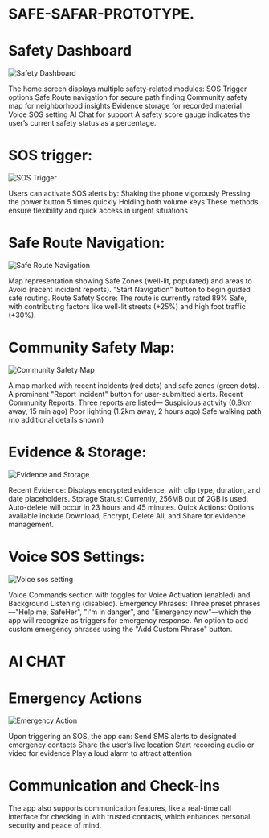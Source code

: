 # SAFE-SAFAR-PROTOTYPE.

# Safety Dashboard
![Safety Dashboard](https://github.com/user-attachments/assets/9ac3b618-03ea-4e98-a4d1-ab5df15cf23b)

The home screen displays multiple safety-related modules:
SOS Trigger options
Safe Route navigation for secure path finding
Community safety map for neighborhood insights
Evidence storage for recorded material
Voice SOS setting
AI Chat for support
A safety score gauge indicates the user’s current safety status as a percentage.


# SOS trigger:
![SOS Trigger](https://github.com/user-attachments/assets/fdc62675-74ed-4ccd-93bc-a8f3753c3daa)

Users can activate SOS alerts by:
Shaking the phone vigorously
Pressing the power button 5 times quickly
Holding both volume keys
These methods ensure flexibility and quick access in urgent situations


# Safe Route Navigation:
![Safe Route Navigation](https://github.com/user-attachments/assets/c2b01eca-a42c-4acb-9e5f-fcc4d918ee5d)

Map representation showing Safe Zones (well-lit, populated) and areas to Avoid (recent incident reports).
"Start Navigation" button to begin guided safe routing.
Route Safety Score: The route is currently rated 89% Safe, with contributing factors like well-lit streets (+25%) and high foot traffic (+30%).

# Community Safety Map:
![Community Safety Map](https://github.com/user-attachments/assets/31730ff1-04bc-44f7-849d-311444263477)

A map marked with recent incidents (red dots) and safe zones (green dots).
A prominent "Report Incident" button for user-submitted alerts.
Recent Community Reports: Three reports are listed—
Suspicious activity (0.8km away, 15 min ago)
Poor lighting (1.2km away, 2 hours ago)
Safe walking path (no additional details shown)

# Evidence & Storage:
![Evidence and Storage](https://github.com/user-attachments/assets/f93deaca-ee44-48db-8475-6727f5dbd6f1)

Recent Evidence: Displays encrypted evidence, with clip type, duration, and date placeholders.
Storage Status: Currently, 256MB out of 2GB is used. Auto-delete will occur in 23 hours and 45 minutes.
Quick Actions: Options available include Download, Encrypt, Delete All, and Share for evidence management.

# Voice SOS Settings:
![Voice sos setting](https://github.com/user-attachments/assets/571ac9b4-d4a8-42b8-8168-6dd1f83d4876)

Voice Commands section with toggles for Voice Activation (enabled) and Background Listening (disabled).
Emergency Phrases: Three preset phrases—"Help me, SafeHer", "I'm in danger", and "Emergency now"—which the app will recognize as triggers for emergency response.
An option to add custom emergency phrases using the "Add Custom Phrase" button.

#  AI CHAT

#  Emergency Actions
![Emergency Action](https://github.com/user-attachments/assets/226b26fc-9fe3-4d09-bc34-0d6e350c202f)

Upon triggering an SOS, the app can:
Send SMS alerts to designated emergency contacts
Share the user’s live location
Start recording audio or video for evidence
Play a loud alarm to attract attention

#  Communication and Check-ins
The app also supports communication features, like a real-time call interface for checking in with trusted contacts, which enhances personal security and peace of mind.




